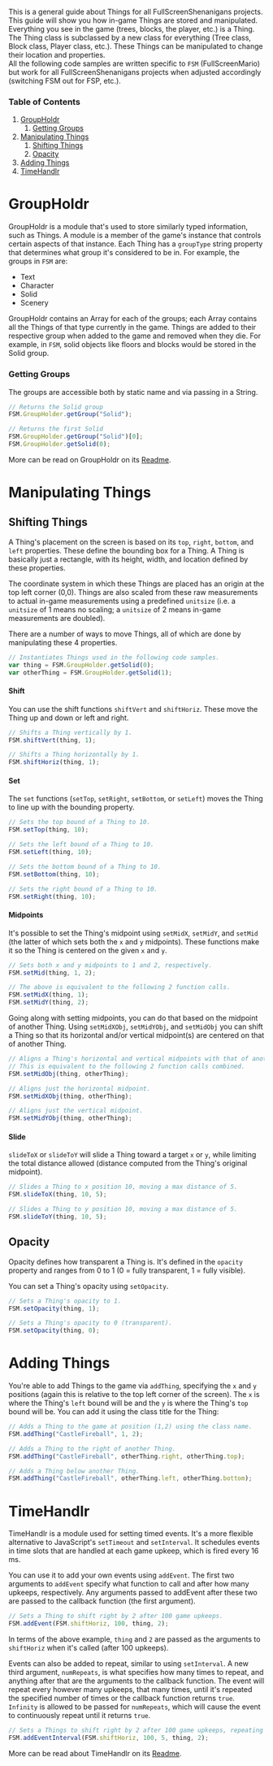 This is a general guide about Things for all FullScreenShenanigans projects. This guide will show you how in-game Things are stored and manipulated. Everything you see in the game (trees, blocks, the player, etc.) is a Thing.  
The Thing class is subclassed by a new class for everything (Tree class, Block class, Player class, etc.). These Things can be manipulated to change their location and properties.  
All the following code samples are written specific to `FSM` (FullScreenMario) but work for all FullScreenShenanigans projects when adjusted accordingly (switching FSM out for FSP, etc.).

### Table of Contents  
1. [GroupHoldr](#groupholdr)
    1. [Getting Groups](#getting-groups)
2. [Manipulating Things](#manipulating-things)
    1. [Shifting Things](#shifting-things)
    2. [Opacity](#opacity)
3. [Adding Things](#adding-things)
4. [TimeHandlr](#timehandlr)

# GroupHoldr  

GroupHoldr is a module that's used to store similarly typed information, such as Things. A module is a member of the game's instance that controls certain aspects of that instance. Each Thing has a `groupType` string property that determines what group it's considered to be in. For example, the groups in `FSM` are:

* Text
* Character
* Solid
* Scenery 

GroupHoldr contains an Array for each of the groups; each Array contains all the Things of that type currently in the game. Things are added to their respective group when added to the game and removed when they die. For example, in `FSM`, solid objects like floors and blocks would be stored in the Solid group. 

### Getting Groups  
The groups are accessible both by static name and via passing in a String.  

```javascript
// Returns the Solid group
FSM.GroupHolder.getGroup("Solid");

// Returns the first Solid
FSM.GroupHolder.getGroup("Solid")[0];
FSM.GroupHolder.getSolid(0);
```

More can be read on GroupHoldr on its [Readme](https://github.com/FullScreenShenanigans/GroupHoldr/blob/master/README.md).

# Manipulating Things

## Shifting Things
A Thing's placement on the screen is based on its `top`, `right`, `bottom`, and `left` properties. These define the bounding box for a Thing. A Thing is basically just a rectangle, with its height, width, and location defined by these properties.

The coordinate system in which these Things are placed has an origin at the top left corner (0,0). Things are also scaled from these raw measurements to actual in-game measurements using a predefined `unitsize` (i.e. a `unitsize` of 1 means no scaling; a `unitsize` of 2 means in-game measurements are doubled).

There are a number of ways to move Things, all of which are done by manipulating these 4 properties.

```javascript
// Instantiates Things used in the following code samples.
var thing = FSM.GroupHolder.getSolid(0);
var otherThing = FSM.GroupHolder.getSolid(1);
```

#### Shift

You can use the shift functions `shiftVert` and `shiftHoriz`. These move the Thing up and down or left and right.

```javascript
// Shifts a Thing vertically by 1.
FSM.shiftVert(thing, 1);

// Shifts a Thing horizontally by 1. 
FSM.shiftHoriz(thing, 1);
```

#### Set

The `set` functions (`setTop`, `setRight`, `setBottom`, or `setLeft`) moves the Thing to line up with the bounding property.

```javascript
// Sets the top bound of a Thing to 10. 
FSM.setTop(thing, 10);

// Sets the left bound of a Thing to 10. 
FSM.setLeft(thing, 10);

// Sets the bottom bound of a Thing to 10. 
FSM.setBottom(thing, 10);

// Sets the right bound of a Thing to 10. 
FSM.setRight(thing, 10);
```  

#### Midpoints

It's possible to set the Thing's midpoint using `setMidX`, `setMidY`, and `setMid` (the latter of which sets both the `x` and `y` midpoints). These functions make it so the Thing is centered on the given `x` and `y`.

```javascript
// Sets both x and y midpoints to 1 and 2, respectively. 
FSM.setMid(thing, 1, 2);

// The above is equivalent to the following 2 function calls. 
FSM.setMidX(thing, 1);
FSM.setMidY(thing, 2);
```

Going along with setting midpoints, you can do that based on the midpoint of another Thing. Using `setMidXObj`, `setMidYObj`, and `setMidObj` you can shift a Thing so that its horizontal and/or vertical midpoint(s) are centered on that of another Thing.

```javascript
// Aligns a Thing's horizontal and vertical midpoints with that of anotherThing.
// This is equivalent to the following 2 function calls combined.
FSM.setMidObj(thing, otherThing);

// Aligns just the horizontal midpoint. 
FSM.setMidXObj(thing, otherThing);

// Aligns just the vertical midpoint. 
FSM.setMidYObj(thing, otherThing);
```

#### Slide

`slideToX` or `slideToY` will slide a Thing toward a target `x` or `y`, while limiting the total distance allowed (distance computed from the Thing's original midpoint).

```javascript
// Slides a Thing to x position 10, moving a max distance of 5. 
FSM.slideToX(thing, 10, 5);

// Slides a Thing to y position 10, moving a max distance of 5. 
FSM.slideToY(thing, 10, 5);
```

## Opacity

Opacity defines how transparent a Thing is. It's defined in the `opacity` property and ranges from 0 to 1 (0 = fully transparent, 1 = fully visible).

You can set a Thing's opacity using `setOpacity`.

```javascript
// Sets a Thing's opacity to 1. 
FSM.setOpacity(thing, 1);

// Sets a Thing's opacity to 0 (transparent). 
FSM.setOpacity(thing, 0);
```

# Adding Things

You're able to add Things to the game via `addThing`, specifying the `x` and `y` positions (again this is relative to the top left corner of the screen). The `x` is where the Thing's `left` bound will be and the `y` is where the Thing's `top` bound will be. You can add it using the class title for the Thing:

```javascript
// Adds a Thing to the game at position (1,2) using the class name.
FSM.addThing("CastleFireball", 1, 2);

// Adds a Thing to the right of another Thing.
FSM.addThing("CastleFireball", otherThing.right, otherThing.top);

// Adds a Thing below another Thing.
FSM.addThing("CastleFireball", otherThing.left, otherThing.bottom);
```

# TimeHandlr

TimeHandlr is a module used for setting timed events. It's a more flexible alternative to JavaScript's `setTimeout` and `setInterval`. It schedules events in time slots that are handled at each game upkeep, which is fired every 16 ms.

You can use it to add your own events using `addEvent`. The first two arguments to `addEvent` specify what function to call and after how many upkeeps, respectively. Any arguments passed to addEvent after these two are passed to the callback function (the first argument).

```javascript
// Sets a Thing to shift right by 2 after 100 game upkeeps.
FSM.addEvent(FSM.shiftHoriz, 100, thing, 2);
```

In terms of the above example, `thing` and `2` are passed as the arguments to `shiftHoriz` when it's called (after 100 upkeeps).

Events can also be added to repeat, similar to using `setInterval`.  A new third argument, `numRepeats`, is what specifies how many times to repeat, and anything after that are the arguments to the callback function. The event will repeat every however many upkeeps, that many times, until it's repeated the specified number of times or the callback function returns `true`. `Infinity` is allowed to be passed for `numRepeats`, which will cause the event to continuously repeat until it returns `true`.

```javascript
// Sets a Things to shift right by 2 after 100 game upkeeps, repeating 5 times.
FSM.addEventInterval(FSM.shiftHoriz, 100, 5, thing, 2);
```

More can be read about TimeHandlr on its [Readme](https://github.com/FullScreenShenanigans/TimeHandlr/blob/master/README.md).